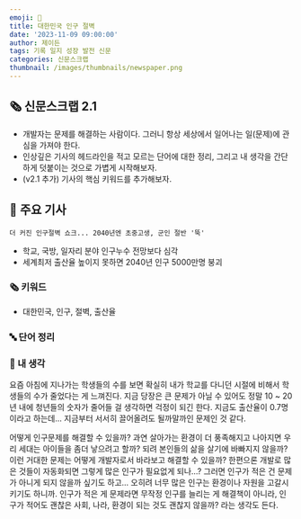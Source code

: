 ```yaml
---
emoji: 📰
title: 대한민국 인구 절벽
date: '2023-11-09 09:00:00'
author: 제이든
tags: 기록 일지 성장 발전 신문
categories: 신문스크랩
thumbnail: /images/thumbnails/newspaper.png
---
```


## 🗞️ 신문스크랩 2.1

- 개발자는 문제를 해결하는 사람이다. 그러니 항상 세상에서 일어나는 일(문제)에 관심을 가져야 한다.
- 인상깊은 기사의 헤드라인을 적고 모르는 단어에 대한 정리, 그리고 내 생각을 간단하게 덧붙이는 것으로 가볍게 시작해보자.
- (v2.1 추가) 기사의 핵심 키워드를 추가해보자.

## 🌻 주요 기사

`더 커진 인구절벽 쇼크... 2040년엔 초중고생, 군인 절반 '뚝'`

- 학교, 국방, 일자리 분야 인구누수 전망보다 심각
- 세계최저 출산율 높이지 못하면 2040년 인구 5000만명 붕괴

### 🗞 키워드

- 대한민국, 인구, 절벽, 출산율

### 🔤 단어 정리

### 🤔 내 생각

요즘 아침에 지나가는 학생들의 수를 보면 확실히 내가 학교를 다니던 시절에 비해서 학생들의 수가 줄었다는 게 느껴진다. 지금 당장은 큰 문제가 아닐 수 있어도 정말 10 ~ 20년 내에 청년들의 숫자가 줄어들 걸 생각하면 걱정이 되긴 한다. 지금도 출산율이 0.7명이라고 하는데... 지금부터 서서히 끌어올려도 될까말까인 문제인 것 같다.

어떻게 인구문제를 해결할 수 있을까? 과연 살아가는 환경이 더 풍족해지고 나아지면 우리 세대는 아이들을 좀더 낳으려고 할까? 되려 본인들의 삶을 살기에 바빠지지 않을까? 이런 거대한 문제는 어떻게 개발자로서 바라보고 해결할 수 있을까? 한편으론 개발로 많은 것들이 자동화되면 그렇게 많은 인구가 필요없게 되나...? 그러면 인구가 적은 건 문제가 아니게 되지 않을까 싶기도 하고... 오히려 너무 많은 인구는 환경이나 자원을 고갈시키기도 하니까. 인구가 적은 게 문제라면 무작정 인구를 늘리는 게 해결책이 아니라, 인구가 적어도 괜찮은 사회, 나라, 환경이 되는 것도 괜찮지 않을까? 라는 생각도 든다.
